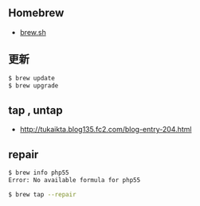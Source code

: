 ## Homebrew

- [brew.sh](http://brew.sh/)

## 更新

~~~bash
$ brew update
$ brew upgrade
~~~


## tap , untap

- http://tukaikta.blog135.fc2.com/blog-entry-204.html


## repair


~~~bash
$ brew info php55
Error: No available formula for php55
~~~

~~~bash
$ brew tap --repair
~~~
